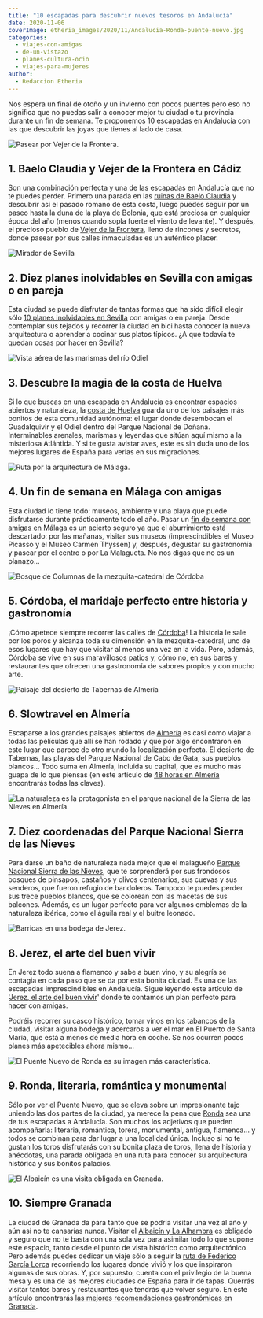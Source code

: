 ```yaml
---
title: "10 escapadas para descubrir nuevos tesoros en Andalucía"
date: 2020-11-06
coverImage: etheria_images/2020/11/Andalucia-Ronda-puente-nuevo.jpg
categories: 
  - viajes-con-amigas
  - de-un-vistazo
  - planes-cultura-ocio
  - viajes-para-mujeres
author: 
  - Redaccion Etheria
---
```


Nos espera un final de otoño y un invierno con pocos puentes pero eso no significa que no puedas salir a conocer mejor tu ciudad o tu provincia durante un fin de semana. Te proponemos 10 escapadas en Andalucía con las que descubrir las joyas que tienes al lado de casa.

![Pasear por Vejer de la Frontera.](etheria_images/2020/11/Andalucia-vejer-iglesia-divino-salvador-1.jpg "Vista de Vejer de la Frontera. © SG")

## 1\. Baelo Claudia y Vejer de la Frontera en Cádiz

Son una combinación perfecta y una de las escapadas en Andalucía que no te puedes 
perder. Primero una parada en las [ruinas de Baelo 
Claudia](https://etheriamagazine.com/2019/08/22/guia-que-ver-ruinas-romanas-baelo-claudia-playa-bolonia/) 
y descubrir así el pasado romano de esta costa, luego puedes seguir por un paseo hasta 
la duna de la playa de Bolonia, que está preciosa en cualquier época del año (menos 
cuando sopla fuerte el viento de levante). Y después, el precioso pueblo de [Vejer de la 
Frontera](https://etheriamagazine.com/2020/08/11/10-actividades-vejer-de-la-frontera-que-ver-hacer/), 
lleno de rincones y secretos, donde pasear por sus calles inmaculadas es un auténtico 
placer. 

![Mirador de Sevilla](etheria_images/2020/11/Andalucia-viaje-sevilla-las-setas.jpg "Vistas desde las famosas Setas de Sevilla.")

## 2\. Diez planes inolvidables en Sevilla con amigas o en pareja

Esta ciudad se puede disfrutar de tantas formas que ha sido difícil elegir sólo [10 
planes inolvidables en 
Sevilla](https://etheriamagazine.com/2020/09/28/10-mejores-planes-en-sevilla-con-amigas-o-pareja/) 
con amigas o en pareja. Desde contemplar sus tejados y recorrer la ciudad en bici hasta 
conocer la nueva arquitectura o aprender a cocinar sus platos típicos. ¿A que todavía te 
quedan cosas por hacer en Sevilla? 

![Vista aérea de las marismas del río Odiel](etheria_images/2020/11/Andalucia-Huelva-marismas.jpg "Barcos en Punta Umbría.")

## 3\. Descubre la magia de la costa de Huelva

Si lo que buscas en una escapada en Andalucía es encontrar espacios abiertos y 
naturaleza, la [costa de 
Huelva](https://etheriamagazine.com/2020/07/01/que-ver-hacer-costa-playas-huelva-donana/) 
guarda uno de los paisajes más bonitos de esta comunidad autónoma: el lugar donde 
desembocan el Guadalquivir y el Odiel dentro del Parque Nacional de Doñana. 
Interminables arenales, marismas y leyendas que sitúan aquí mismo a la misteriosa 
Atlántida. Y si te gusta avistar aves, este es sin duda uno de los mejores lugares de 
España para verlas en sus migraciones. 

![Ruta por la arquitectura de Málaga.](etheria_images/2020/11/Andalucia-Malaga-catedral.jpg "La catedral de Málaga, conocida como 'la Manquita'.")

## 4\. Un fin de semana en Málaga con amigas

Esta ciudad lo tiene todo: museos, ambiente y una playa que puede disfrutarse durante 
prácticamente todo el año. Pasar un [fin de semana con amigas en 
Málaga](https://etheriamagazine.com/2018/12/06/viajar-con-amigas-a-malaga/) es un 
acierto seguro ya que el aburrimiento está descartado: por las mañanas, visitar sus 
museos (imprescindibles el Museo Picasso y el Museo Carmen Thyssen) y, después, degustar 
su gastronomía y pasear por el centro o por La Malagueta. No nos digas que no es un 
planazo… 

![Bosque de Columnas de la mezquita-catedral de Córdoba](etheria_images/2020/11/andalucia-Mezquita-Cordoba.jpg "La mezquita-catedral de Córdoba.")

## 5\. Córdoba, el maridaje perfecto entre historia y gastronomía

¡Cómo apetece siempre recorrer las calles de [Córdoba](https://etheriamagazine.com/2019/03/25/viaje-amigas-que-comer-dormir-cordoba/)! 
La historia le sale por los poros y alcanza toda su dimensión en la mezquita-catedral, 
uno de esos lugares que hay que visitar al menos una vez en la vida. Pero, además, 
Córdoba se vive en sus maravillosos patios y, cómo no, en sus bares y restaurantes que 
ofrecen una gastronomía de sabores propios y con mucho arte. 

![Paisaje del desierto de Tabernas de Almería](etheria_images/2020/11/Andalucia-Almeria-desierto-tabernas.jpg "Desierto de Tabernas, un lugar para desconectar en Almería.")

## 6\. Slowtravel en Almería

Escaparse a los grandes paisajes abiertos de [Almería](https://etheriamagazine.com/2018/11/15/que-ver-en-almeria-en-temporada-baja/) 
es casi como viajar a todas las películas que allí se han rodado y que por algo 
encontraron en este lugar que parece de otro mundo la localización perfecta. El desierto 
de Tabernas, las playas del Parque Nacional de Cabo de Gata, sus pueblos blancos… Todo 
suma en Almería, incluida su capital, que es mucho más guapa de lo que piensas (en este 
artículo de [48 horas en 
Almería](https://etheriamagazine.com/2020/01/10/48-horas-con-amigas-en-almeria-capital-que-ver-y-donde-tapear/) 
encontrarás todas las claves). 

![La naturaleza es la protagonista en el parque nacional de la Sierra de las Nieves en Almería.](etheria_images/2020/11/Andalucia-sierra-nieves-malaga.jpg "Olivos en el Parque Nacional de la Sierra de las Nieves (Málaga).")

## 7\. Diez coordenadas del Parque Nacional Sierra de las Nieves

Para darse un baño de naturaleza nada mejor que el malagueño [Parque Nacional Sierra de 
las 
Nieves](https://etheriamagazine.com/2021/06/26/revista-viajes-que-ver-parque-sierra-de-nieves/), 
que te sorprenderá por sus frondosos bosques de pinsapos, castaños y olivos centenarios, 
sus cuevas y sus senderos, que fueron refugio de bandoleros. Tampoco te puedes perder 
sus trece pueblos blancos, que se colorean con las macetas de sus balcones. Además, es 
un lugar perfecto para ver algunos emblemas de la naturaleza ibérica, como el águila 
real y el buitre leonado. 

![Barricas en una bodega de Jerez.](etheria_images/2020/11/Andalucia-bodega-jerez-amigas.jpg "Bodegas en Jerez de la Frontera.")

## 8\. Jerez, el arte del buen vivir

En Jerez todo suena a flamenco y sabe a buen vino, y su alegría se contagia en cada paso 
que se da por esta bonita ciudad. Es una de las escapadas imprescindibles en Andalucía. 
Sigue leyendo este artículo de '[Jerez, el arte del buen 
vivir](https://etheriamagazine.com/2020/06/10/viajes-por-espana-jerez-sola-o-con-amigas/)' 
donde te contamos un plan perfecto para hacer con amigas. 

Podréis recorrer su casco histórico, tomar vinos en los tabancos de la ciudad, visitar 
alguna bodega y acercaros a ver el mar en El Puerto de Santa María, que está a menos de 
media hora en coche. Se nos ocurren pocos planes más apetecibles ahora mismo… 

![El Puente Nuevo de Ronda es su imagen más característica.](etheria_images/2020/11/Andalucia-Ronda-puente-nuevo.jpg "El Puente Nuevo de Ronda.")

## 9\. Ronda, literaria, romántica y monumental

Sólo por ver el Puente Nuevo, que se eleva sobre un impresionante tajo uniendo las dos 
partes de la ciudad, ya merece la pena que [Ronda](https://etheriamagazine.com/2019/04/16/ronda-escapada-con-amigas/) 
sea una de tus escapadas a Andalucía. Son muchos los adjetivos que pueden acompañarla: 
literaria, romántica, torera, monumental, antigua, flamenca… y todos se combinan para 
dar lugar a una localidad única. Incluso si no te gustan los toros disfrutarás con su 
bonita plaza de toros, llena de historia y anécdotas, una parada obligada en una ruta 
para conocer su arquitectura histórica y sus bonitos palacios. 

![El Albaicín es una visita obligada en Granada.](etheria_images/2020/11/andalucia-granada-viajes.jpg "Vista del Albaicín desde la Alhambra, al otro lado del río Darro.")

## 10\. Siempre Granada

La ciudad de Granada da para tanto que se podría visitar una vez al año y aún así no te 
cansarías nunca. Visitar el [Albaicín y La 
Alhambra](https://etheriamagazine.com/2020/05/29/48-horas-en-el-albayzin-y-la-alhambra/) 
es obligado y seguro que no te basta con una sola vez para asimilar todo lo que supone 
este espacio, tanto desde el punto de vista histórico como arquitectónico. Pero además 
puedes dedicar un viaje sólo a seguir la [ruta de Federico García 
Lorca](https://etheriamagazine.com/2020/10/07/ruta-cultural-granada-de-garcia-lorca/) 
recorriendo los lugares donde vivió y los que inspiraron algunas de sus obras. Y, por 
supuesto, cuenta con el privilegio de la buena mesa y es una de las mejores ciudades de 
España para ir de tapas. Querrás visitar tantos bares y restaurantes que tendrás que 
volver seguro. En este artículo encontrarás [las mejores recomendaciones gastronómicas 
en 
Granada](https://etheriamagazine.com/2020/10/30/restaurantes-bares-de-granada-y-visitas-para-mujeres/).
